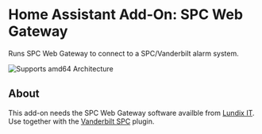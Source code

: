 # Home Assistant Add-On: SPC Web Gateway

Runs SPC Web Gateway to connect to a SPC/Vanderbilt alarm system.

![Supports amd64 Architecture][amd64-shield]

[amd64-shield]: https://img.shields.io/badge/amd64-yes-green.svg

## About

This add-on needs the SPC Web Gateway software availble from [Lundix IT](https://www.lundix.se/spc-web-gateway).
Use together with the [Vanderbilt SPC](https://www.home-assistant.io/integrations/spc) plugin.
